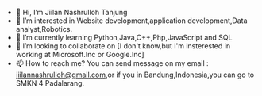 - 👋 Hi, I’m Jiilan Nashrulloh Tanjung
- 👀 I’m interested in Website development,application development,Data analyst,Robotics.
- 🌱 I’m currently learning Python,Java,C++,Php,JavaScript and SQL
- 💞️ I’m looking to collaborate on [I don't know,but I'm insterested in working at Microsoft.Inc or Google.Inc]
- 📫 How to reach me? You can send message on my email : jiilannashrulloh@gmail.com,or if you in Bandung,Indonesia,you can go to SMKN 4 Padalarang.

<!---
JiilanTj/JiilanTj is a ✨ special ✨ repository because its `README.md` (this file) appears on your GitHub profile.
You can click the Preview link to take a look at your changes.
--->
